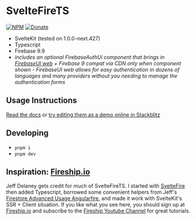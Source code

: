 # SvelteFireTS

[![NPM](https://img.shields.io/npm/v/sveltefirets?color=yellow&label=NPM)](https://www.npmjs.com/package/sveltefirets)
[![Donate](https://img.shields.io/badge/Donate-PayPal-green.svg)](https://paypal.me/jacobbowdoin)

- SvelteKit (tested on 1.0.0-next.427)
- Typescript
- Firebase 9.9
- *includes an optional FirebaseAuthUi component that brings in [FirebaseUI web](https://github.com/firebase/firebaseui-web) + Firebase 9 compat via CDN only when component shown - FirebaseUI web allows for easy authentication in dozens of languages and many providers without you needing to manage the authentication forms*


## Usage Instructions

[Read the docs](https://sveltefirets.vercel.app/) or
[try editing them as a demo online in Stackblitz](https://stackblitz.com/github/jacob-8/sveltefirets/tree/main/packages/demo)

## Developing
- `pnpm i`
- `pnpm dev`


## Inspiration: [Fireship.io](https://fireship.io/)

Jeff Delaney gets credit for much of SvelteFireTS. I started with [SvelteFire](https://github.com/codediodeio/sveltefire) then added Typescript, borrowed some convenient helpers from Jeff's [Firestore Advanced Usage Angularfire](https://fireship.io/lessons/firestore-advanced-usage-angularfire/), and made it work with SvelteKit's SSR + Client situation. If you like what you see here, you should sign up at [Fireship.io](https://fireship.io/) and subscribe to the [Fireship Youtube Channel](https://www.youtube.com/channel/UCsBjURrPoezykLs9EqgamOA) for great tutorials.
